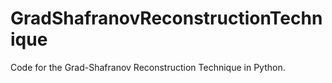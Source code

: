 # GradShafranovReconstructionTechnique
Code for the Grad-Shafranov Reconstruction Technique in Python.
